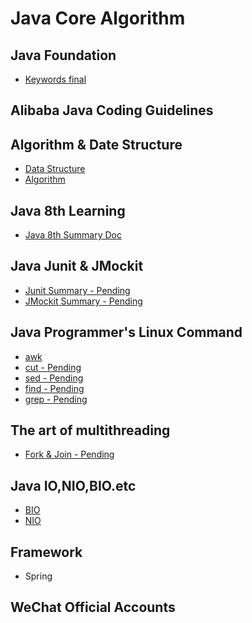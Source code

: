 # Java Core Algorithm

## Java Foundation 

* [Keywords final]()

## Alibaba Java Coding Guidelines


## Algorithm & Date Structure

* [Data Structure]()
* [Algorithm]()

## Java 8th Learning

*	[Java 8th Summary Doc](https://github.com/wencaixu/Java-Core-Algorithm/blob/master/src/docs/Doc/java8/Java-8th-docs.md)

## Java Junit & JMockit

*   [Junit Summary - Pending]()
*   [JMockit Summary - Pending]()

## Java Programmer's Linux Command

*  [awk](https://github.com/wencaixu/Java-Core-Algorithm/blob/master/src/docs/Guides/unix/awk-guides.md)
*  [cut - Pending]()
*  [sed - Pending]()
*  [find - Pending]()
*  [grep - Pending]()

## The art of multithreading

* [Fork & Join - Pending]()

## Java IO,NIO,BIO.etc

* [BIO]()
* [NIO]()


## Framework
* Spring

## WeChat Official Accounts
